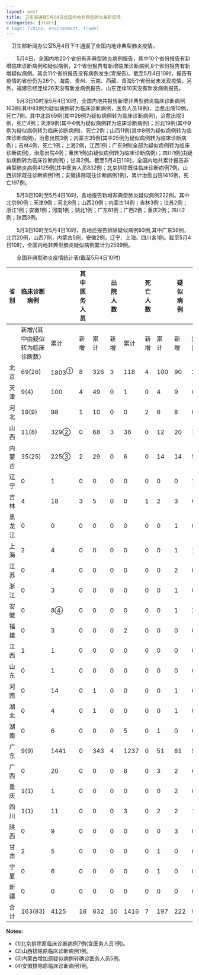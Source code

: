 ```yaml
---
layout: post
title: 卫生部通报5月04日全国内地非典型肺炎最新疫情
categories: [stats]
# tags: [china, environment, trade]
---
```


　卫生部新闻办公室5月4日下午通报了全国内地非典型肺炎疫情。

　　5月4日，全国内地20个省份有非典型肺炎病例报告，其中10个省份报告有新增临床诊断病例和疑似病例，2个省份报告有新增临床诊断病例,8个省份报告有新增疑似病例。其余11个省份报告没有病例发生(零报告)。截至5月4日10时，报告有疫情的省份仍为26个。海南、贵州、云南、西藏、青海5个省份尚未发现疫情。另外，福建已经连续26天没有新发病例报告，山东连续10天没有新发病例报告。

　　5月3日10时至5月4日10时，全国内地共报告新增非典型肺炎临床诊断病例163例(其中83例为疑似病例转为临床诊断病例，医务人员18例)，治愈出院10例，死亡7例。其中北京69例(其中26例为疑似病例转为临床诊断病例)，治愈出院3例，死亡4例；天津9例(其中4例为疑似病例转为临床诊断病例)；河北19例(其中9例为疑似病例转为临床诊断病例)，死亡2例；山西11例(其中8例为疑似病例转为临床诊断病例)，治愈出院3例；内蒙古35例(其中25例为疑似病例转为临床诊断病例)；吉林4例，死亡1例；上海2例，江西1例；广东9例(全部为疑似病例转为临床诊断病例)，治愈出院4例；重庆1例(由疑似病例转为临床诊断病例)；四川1例(由疑似病例转为临床诊断病例)；甘肃2例。截至5月4日10时，全国内地共累计报告非典型肺炎病例4125例(其中医务人员832例；北京排除既往临床诊断病例7例，山西排除既往诊断病例1例；安徽排除既往诊断病例1例)，累计治愈出院1416例，死亡197例。

　　5月3日10时至5月4日10时，各地报告新增非典型肺炎疑似病例222例。其中北京90例；天津9例；河北8例；山西20例；内蒙古14例；吉林3例；江苏2例；浙江1例；安徽1例；河南1例；湖北1例；广东61例；广西2例；重庆2例；四川2例；陕西3例。

　　5月3日10时至5月4日10时，各地还报告排除疑似病例93例,其中广东56例，北京20例，山西7例，内蒙古5例，安徽2例，辽宁、上海、四川各1例。截至5月4日10时，全国内地非典型肺炎疑似病例累计为2599例。

　　全国非典型肺炎疫情统计表(截至5月4日10时)


| 省 别 | 临床诊断病例            |                  | 其中医务人员 |     | 出院人数 |      | 死亡人数 |     | 疑似病例 |    |      |
| --- | ----------------- | ---------------- | ------ | --- | ---- | ---- | ---- | --- | ---- | -- | ---- |
|     | 新增/(其中由疑似转为临床诊断数） | 累计               | 新增     | 累计  | 新增   | 累计   | 新增   | 累计  | 新增   | 排除 | 合计   |
| 北京  | 69(26)            | 1803<sup>①</sup> | 8      | 326 | 3    | 118  | 4    | 100 | 90   | 20 | 1537 |
| 天津  | 9(4)              | 100              | 4      | 49  | 0    | 1    | 0    | 4   | 9    | 0  | 105  |
| 河北  | 19(9)             | 98               | 1      | 10  | 0    | 0    | 2    | 6   | 8    | 0  | 99   |
| 山西  | 11(8)             | 329②             | 0      | 68  | 3    | 36   | 0    | 12  | 20   | 7  | 165  |
| 内蒙古 | 35(25)            | 225③             | 2      | 29  | 0    | 6    | 0    | 14  | 14   | 5  | 192  |
| 辽宁  | 0                 | 1                | 0      | 0   | 0    | 0    | 0    | 0   | 0    | 1  | 3    |
| 吉林  | 4                 | 18               | 3      | 5   | 0    | 0    | 1    | 2   | 3    | 0  | 11   |
| 黑龙江 | 0                 | 0                | 0      | 0   | 0    | 0    | 0    | 0   | 1    | 0  | 4    |
| 上海  | 2                 | 4                | 0      | 0   | 0    | 0    | 0    | 0   | 1    | 1  | 15   |
| 江苏  | 0                 | 4                | 0      | 0   | 0    | 0    | 0    | 0   | 2    | 0  | 10   |
| 浙江  | 0                 | 3                | 0      | 0   | 0    | 0    | 0    | 0   | 1    | 0  | 4    |
| 安徽  | 0                 | 8④               | 0      | 0   | 0    | 0    | 0    | 0   | 1    | 2  | 8    |
| 福建  | 0                 | 3                | 0      | 0   | 0    | 2    | 0    | 0   | 0    | 0  | 0    |
| 江西  | 1                 | 1                | 0      | 0   | 0    | 0    | 0    | 0   | 0    | 0  | 1    |
| 山东  | 0                 | 1                | 0      | 0   | 0    | 0    | 0    | 0   | 0    | 0  | 1    |
| 河南  | 0                 | 14               | 0      | 1   | 0    | 0    | 0    | 0   | 1    | 0  | 15   |
| 湖北  | 0                 | 4                | 0      | 1   | 0    | 0    | 0    | 0   | 1    | 0  | 14   |
| 湖南  | 0                 | 6                | 0      | 0   | 0    | 5    | 0    | 1   | 0    | 0  | 5    |
| 广东  | 9(9)              | 1441             | 0      | 343 | 4    | 1237 | 0    | 51  | 61   | 56 | 326  |
| 广西  | 0                 | 20               | 0      | 0   | 0    | 8    | 0    | 3   | 2    | 0  | 5    |
| 重庆  | 1(1)              | 1                | 0      | 0   | 0    | 0    | 0    | 0   | 2    | 0  | 8    |
| 四川  | 1(1)              | 11               | 0      | 0   | 0    | 3    | 0    | 2   | 2    | 1  | 21   |
| 陕西  | 0                 | 9                | 0      | 0   | 0    | 0    | 0    | 0   | 3    | 0  | 40   |
| 甘肃  | 2                 | 5                | 0      | 0   | 0    | 0    | 0    | 1   | 0    | 0  | 2    |
| 宁夏  | 0                 | 6                | 0      | 0   | 0    | 0    | 0    | 1   | 0    | 0  | 7    |
| 新疆  | 0                 | 0                | 0      | 0   | 0    | 0    | 0    | 0   | 0    | 0  | 1    |
| 合 计 | 163(83)           | 4125             | 18     | 832 | 10   | 1416 | 7    | 197 | 222  | 93 | 2599 |


**Notes:**
- (1)北京排除原临床诊断病例7例(含医务人员1例)。
- (2)山西排除原临床诊断病例1例。
- (3)内蒙古增加原疑似病例转确诊医务人员5例。
- (4)安徽排除原临床诊断病例1例。

